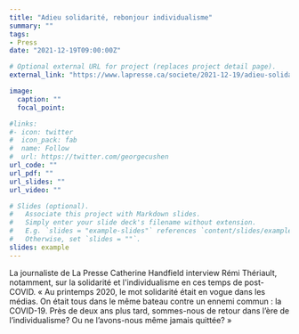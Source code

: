 ```yaml
---
title: "Adieu solidarité, rebonjour individualisme"
summary: ""
tags:
- Press
date: "2021-12-19T09:00:00Z"

# Optional external URL for project (replaces project detail page).
external_link: "https://www.lapresse.ca/societe/2021-12-19/adieu-solidarite-rebonjour-individualisme.php"

image:
  caption: ""
  focal_point:

#links:
#- icon: twitter
#  icon_pack: fab
#  name: Follow
#  url: https://twitter.com/georgecushen
url_code: ""
url_pdf: ""
url_slides: ""
url_video: ""

# Slides (optional).
#   Associate this project with Markdown slides.
#   Simply enter your slide deck's filename without extension.
#   E.g. `slides = "example-slides"` references `content/slides/example-slides.md`.
#   Otherwise, set `slides = ""`.
slides: example
---
```


La journaliste de La Presse Catherine Handfield interview Rémi Thériault, notamment, sur la solidarité et l'individualisme en ces temps de post-COVID. « Au printemps 2020, le mot solidarité était en vogue dans les médias. On était tous dans le même bateau contre un ennemi commun : la COVID-19. Près de deux ans plus tard, sommes-nous de retour dans l’ère de l’individualisme? Ou ne l’avons-nous même jamais quittée? »
